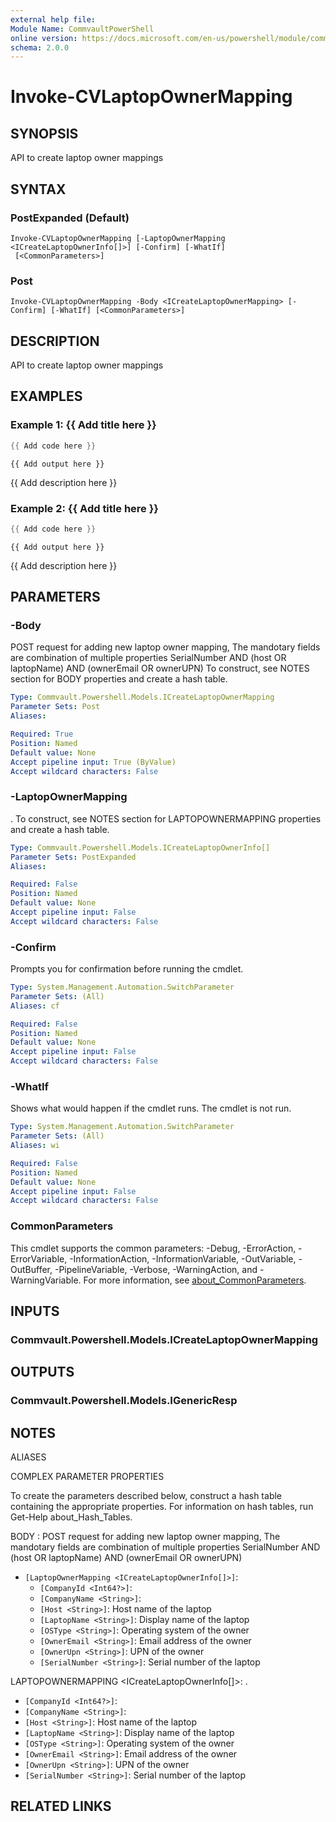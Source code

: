 ```yaml
---
external help file:
Module Name: CommvaultPowerShell
online version: https://docs.microsoft.com/en-us/powershell/module/commvaultpowershell/invoke-cvlaptopownermapping
schema: 2.0.0
---
```


# Invoke-CVLaptopOwnerMapping

## SYNOPSIS
API to create laptop owner mappings

## SYNTAX

### PostExpanded (Default)
```
Invoke-CVLaptopOwnerMapping [-LaptopOwnerMapping <ICreateLaptopOwnerInfo[]>] [-Confirm] [-WhatIf]
 [<CommonParameters>]
```

### Post
```
Invoke-CVLaptopOwnerMapping -Body <ICreateLaptopOwnerMapping> [-Confirm] [-WhatIf] [<CommonParameters>]
```

## DESCRIPTION
API to create laptop owner mappings

## EXAMPLES

### Example 1: {{ Add title here }}
```powershell
{{ Add code here }}
```

```output
{{ Add output here }}
```

{{ Add description here }}

### Example 2: {{ Add title here }}
```powershell
{{ Add code here }}
```

```output
{{ Add output here }}
```

{{ Add description here }}

## PARAMETERS

### -Body
POST request for adding new laptop owner mapping, The mandotary fields are combination of multiple properties SerialNumber AND (host OR laptopName) AND (ownerEmail OR ownerUPN)
To construct, see NOTES section for BODY properties and create a hash table.

```yaml
Type: Commvault.Powershell.Models.ICreateLaptopOwnerMapping
Parameter Sets: Post
Aliases:

Required: True
Position: Named
Default value: None
Accept pipeline input: True (ByValue)
Accept wildcard characters: False
```

### -LaptopOwnerMapping
.
To construct, see NOTES section for LAPTOPOWNERMAPPING properties and create a hash table.

```yaml
Type: Commvault.Powershell.Models.ICreateLaptopOwnerInfo[]
Parameter Sets: PostExpanded
Aliases:

Required: False
Position: Named
Default value: None
Accept pipeline input: False
Accept wildcard characters: False
```

### -Confirm
Prompts you for confirmation before running the cmdlet.

```yaml
Type: System.Management.Automation.SwitchParameter
Parameter Sets: (All)
Aliases: cf

Required: False
Position: Named
Default value: None
Accept pipeline input: False
Accept wildcard characters: False
```

### -WhatIf
Shows what would happen if the cmdlet runs.
The cmdlet is not run.

```yaml
Type: System.Management.Automation.SwitchParameter
Parameter Sets: (All)
Aliases: wi

Required: False
Position: Named
Default value: None
Accept pipeline input: False
Accept wildcard characters: False
```

### CommonParameters
This cmdlet supports the common parameters: -Debug, -ErrorAction, -ErrorVariable, -InformationAction, -InformationVariable, -OutVariable, -OutBuffer, -PipelineVariable, -Verbose, -WarningAction, and -WarningVariable. For more information, see [about_CommonParameters](http://go.microsoft.com/fwlink/?LinkID=113216).

## INPUTS

### Commvault.Powershell.Models.ICreateLaptopOwnerMapping

## OUTPUTS

### Commvault.Powershell.Models.IGenericResp

## NOTES

ALIASES

COMPLEX PARAMETER PROPERTIES

To create the parameters described below, construct a hash table containing the appropriate properties. For information on hash tables, run Get-Help about_Hash_Tables.


BODY <ICreateLaptopOwnerMapping>: POST request for adding new laptop owner mapping, The mandotary fields are combination of multiple properties SerialNumber AND (host OR laptopName) AND (ownerEmail OR ownerUPN)
  - `[LaptopOwnerMapping <ICreateLaptopOwnerInfo[]>]`: 
    - `[CompanyId <Int64?>]`: 
    - `[CompanyName <String>]`: 
    - `[Host <String>]`: Host name of the laptop
    - `[LaptopName <String>]`: Display name of the laptop
    - `[OSType <String>]`: Operating system of the owner
    - `[OwnerEmail <String>]`: Email address of the owner
    - `[OwnerUpn <String>]`: UPN of the owner
    - `[SerialNumber <String>]`: Serial number of the laptop

LAPTOPOWNERMAPPING <ICreateLaptopOwnerInfo[]>: .
  - `[CompanyId <Int64?>]`: 
  - `[CompanyName <String>]`: 
  - `[Host <String>]`: Host name of the laptop
  - `[LaptopName <String>]`: Display name of the laptop
  - `[OSType <String>]`: Operating system of the owner
  - `[OwnerEmail <String>]`: Email address of the owner
  - `[OwnerUpn <String>]`: UPN of the owner
  - `[SerialNumber <String>]`: Serial number of the laptop

## RELATED LINKS

